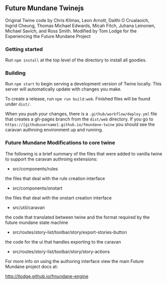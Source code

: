## Future Mundane Twinejs

Original Twine code by Chris Klimas, Leon Arnott, Daithi O Crualaoich, Ingrid Cheung, Thomas Michael
Edwards, Micah Fitch, Juhana Leinonen, Michael Savich, and Ross Smith.  Modified by
Tom Lodge for the Experiencing the Future Mundane Project

### Getting started

Run `npm install` at the top level of the directory to install all goodies.

### Building

Run `npm start` to begin serving a development version of Twine locally. This
server will automatically update with changes you make.

To create a release, run `npm run build:web`. Finished files will be found under
`dist/`. 

When you push your changes, there is a `.github/workflow/deploy.yml` file that creates a gh-pages branch from the `dist/web` directory. 
If you go to `https://[githubusername].github.io/fmundane-twine` you should see the caravan authroing environment up and running.

### Future Mundane Modifications to core twine

The following is a brief summary of the files that were added to vanilla twine to support the caravan authroing extensions:

* src/components/rules 

the files that deal with the rule creation interface

* src/components/onstart 

the files that deal with the onstart creation interface

* src/util/caravan 

the code that translated between twine and the format required by the future mundane state machine

* src/routes/story-list/toolbar/story/export-stories-button 

the code for the ui that handles exporting to the caravan

* src/routes/story-list/toolbar/story/story-actions

For more info on using the authoring interface view the main Future Mundane project docs at:

http://tlodge.github.io/fmundane-engine


